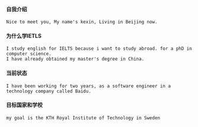 #### 自我介绍
    Nice to meet you, My name's kexin, Living in Beijing now. 

#### 为什么学IETLS
    I study english for IELTS because i want to study abroad. for a phD in computer science. 
    I have already obtained my master's degree in China.

#### 当前状态
    I have been working for two years, as a software engineer in a technology company called Baidu.

#### 目标国家和学校
    my goal is the KTH Royal Institute of Technology in Sweden